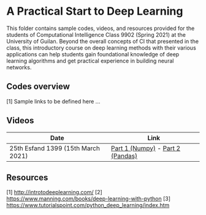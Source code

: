 # A Practical Start to Deep Learning

This folder contains sample codes, videos, and resources provided for the students of Computational Intelligence Class 9902 (Spring 2021) at the University of Guilan. Beyond the overall concepts of CI that presented in the class, this introductory course on deep learning methods with their various applications can help students gain foundational knowledge of deep learning algorithms and get practical experience in building neural networks.

## Codes overview
[1] Sample
links to be defined here ...

## Videos

| Date | Link |
| ------------ | ------------ |
| 25th Esfand 1399 (15th March 2021) | [Part 1 (Numpy)](https://drive.google.com/file/d/1N36plgEhD2WiiDxju-DXCcdb8_3bcO70/view?usp=sharing "Part 1 (Numpy)") - [Part 2 (Pandas)](https://drive.google.com/file/d/1DcMvc_jFhH_5hqelLM62IIf9go0hdSV_/view?usp=sharing "Part 2 (Pandas)") |

## Resources
[1] http://introtodeeplearning.com/
[2] https://www.manning.com/books/deep-learning-with-python
[3] https://www.tutorialspoint.com/python_deep_learning/index.htm
